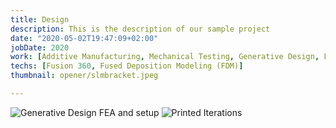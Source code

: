 ```yaml
---
title: Design 
description: This is the description of our sample project
date: "2020-05-02T19:47:09+02:00"
jobDate: 2020
work: [Additive Manufacturing, Mechanical Testing, Generative Design, Fused Deposition Modeling]
techs: [Fusion 360, Fused Deposition Modeling (FDM)]
thumbnail: opener/slmbracket.jpeg

---
```




![Generative Design FEA and setup](/nozzleslide.jpg)
![Printed Iterations](/collage.jpg)


